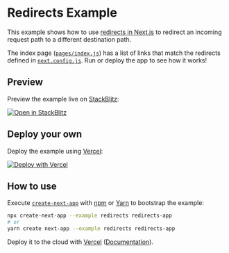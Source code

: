 # Redirects Example

This example shows how to use [redirects in Next.js](https://nextjs.org/docs/api-reference/next.config.js/redirects) to redirect an incoming request path to a different destination path.

The index page ([`pages/index.js`](pages/index.js)) has a list of links that match the redirects defined in [`next.config.js`](next.config.js). Run or deploy the app to see how it works!

## Preview

Preview the example live on [StackBlitz](http://stackblitz.com/):

[![Open in StackBlitz](https://developer.stackblitz.com/img/open_in_stackblitz.svg)](https://stackblitz.com/github/vercel/next.js/tree/canary/examples/redirects)

## Deploy your own

Deploy the example using [Vercel](https://vercel.com?utm_source=github&utm_medium=readme&utm_campaign=next-example):

[![Deploy with Vercel](https://vercel.com/button)](https://vercel.com/new/git/external?repository-url=https://github.com/vercel/next.js/tree/canary/examples/redirects&project-name=redirects&repository-name=redirects)

## How to use

Execute [`create-next-app`](https://github.com/vercel/next.js/tree/canary/packages/create-next-app) with [npm](https://docs.npmjs.com/cli/init) or [Yarn](https://yarnpkg.com/lang/en/docs/cli/create/) to bootstrap the example:

```bash
npx create-next-app --example redirects redirects-app
# or
yarn create next-app --example redirects redirects-app
```

Deploy it to the cloud with [Vercel](https://vercel.com/new?utm_source=github&utm_medium=readme&utm_campaign=next-example) ([Documentation](https://nextjs.org/docs/deployment)).

